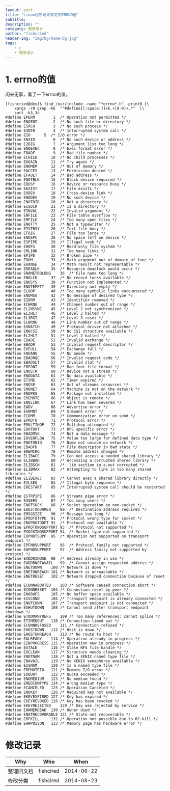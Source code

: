 ```yaml
---
layout: post
title: "Linux程序设计常见的ERRNO值"
subtitle:
description: ""
category: 程序设计
author: "fishcried"
header-img: "img/bg/home-bg.jpg"
tags:
    - c
    - 程序设计
---
```


# 1. errno的值

闲来无事，看了一下errno的值。

	[fishcried@dev]$ find /usr/include -name "*errno*.h" -print0 |\
		xargs -r0 grep -hE  "^#define[[:space:]]+E.+[0-9]+.*"  |\
		sort -k3,3n 
	#define	EPERM		 1	/* Operation not permitted */
	#define	ENOENT		 2	/* No such file or directory */
	#define	ESRCH		 3	/* No such process */
	#define	EINTR		 4	/* Interrupted system call */
	#define	EIO		 5	/* I/O error */
	#define	ENXIO		 6	/* No such device or address */
	#define	E2BIG		 7	/* Argument list too long */
	#define	ENOEXEC		 8	/* Exec format error */
	#define	EBADF		 9	/* Bad file number */
	#define	ECHILD		10	/* No child processes */
	#define	EAGAIN		11	/* Try again */
	#define	ENOMEM		12	/* Out of memory */
	#define	EACCES		13	/* Permission denied */
	#define	EFAULT		14	/* Bad address */
	#define	ENOTBLK		15	/* Block device required */
	#define	EBUSY		16	/* Device or resource busy */
	#define	EEXIST		17	/* File exists */
	#define	EXDEV		18	/* Cross-device link */
	#define	ENODEV		19	/* No such device */
	#define	ENOTDIR		20	/* Not a directory */
	#define	EISDIR		21	/* Is a directory */
	#define	EINVAL		22	/* Invalid argument */
	#define	ENFILE		23	/* File table overflow */
	#define	EMFILE		24	/* Too many open files */
	#define	ENOTTY		25	/* Not a typewriter */
	#define	ETXTBSY		26	/* Text file busy */
	#define	EFBIG		27	/* File too large */
	#define	ENOSPC		28	/* No space left on device */
	#define	ESPIPE		29	/* Illegal seek */
	#define	EROFS		30	/* Read-only file system */
	#define	EMLINK		31	/* Too many links */
	#define	EPIPE		32	/* Broken pipe */
	#define	EDOM		33	/* Math argument out of domain of func */
	#define	ERANGE		34	/* Math result not representable */
	#define	EDEADLK		35	/* Resource deadlock would occur */
	#define	ENAMETOOLONG	36	/* File name too long */
	#define	ENOLCK		37	/* No record locks available */
	#define	ENOSYS		38	/* Function not implemented */
	#define	ENOTEMPTY	39	/* Directory not empty */
	#define	ELOOP		40	/* Too many symbolic links encountered */
	#define	ENOMSG		42	/* No message of desired type */
	#define	EIDRM		43	/* Identifier removed */
	#define	ECHRNG		44	/* Channel number out of range */
	#define	EL2NSYNC	45	/* Level 2 not synchronized */
	#define	EL3HLT		46	/* Level 3 halted */
	#define	EL3RST		47	/* Level 3 reset */
	#define	ELNRNG		48	/* Link number out of range */
	#define	EUNATCH		49	/* Protocol driver not attached */
	#define	ENOCSI		50	/* No CSI structure available */
	#define	EL2HLT		51	/* Level 2 halted */
	#define	EBADE		52	/* Invalid exchange */
	#define	EBADR		53	/* Invalid request descriptor */
	#define	EXFULL		54	/* Exchange full */
	#define	ENOANO		55	/* No anode */
	#define	EBADRQC		56	/* Invalid request code */
	#define	EBADSLT		57	/* Invalid slot */
	#define	EBFONT		59	/* Bad font file format */
	#define	ENOSTR		60	/* Device not a stream */
	#define	ENODATA		61	/* No data available */
	#define	ETIME		62	/* Timer expired */
	#define	ENOSR		63	/* Out of streams resources */
	#define	ENONET		64	/* Machine is not on the network */
	#define	ENOPKG		65	/* Package not installed */
	#define	EREMOTE		66	/* Object is remote */
	#define	ENOLINK		67	/* Link has been severed */
	#define	EADV		68	/* Advertise error */
	#define	ESRMNT		69	/* Srmount error */
	#define	ECOMM		70	/* Communication error on send */
	#define	EPROTO		71	/* Protocol error */
	#define	EMULTIHOP	72	/* Multihop attempted */
	#define	EDOTDOT		73	/* RFS specific error */
	#define	EBADMSG		74	/* Not a data message */
	#define	EOVERFLOW	75	/* Value too large for defined data type */
	#define	ENOTUNIQ	76	/* Name not unique on network */
	#define	EBADFD		77	/* File descriptor in bad state */
	#define	EREMCHG		78	/* Remote address changed */
	#define	ELIBACC		79	/* Can not access a needed shared library */
	#define	ELIBBAD		80	/* Accessing a corrupted shared library */
	#define	ELIBSCN		81	/* .lib section in a.out corrupted */
	#define	ELIBMAX		82	/* Attempting to link in too many shared libraries */
	#define	ELIBEXEC	83	/* Cannot exec a shared library directly */
	#define	EILSEQ		84	/* Illegal byte sequence */
	#define	ERESTART	85	/* Interrupted system call should be restarted */
	#define	ESTRPIPE	86	/* Streams pipe error */
	#define	EUSERS		87	/* Too many users */
	#define	ENOTSOCK	88	/* Socket operation on non-socket */
	#define	EDESTADDRREQ	89	/* Destination address required */
	#define	EMSGSIZE	90	/* Message too long */
	#define	EPROTOTYPE	91	/* Protocol wrong type for socket */
	#define	ENOPROTOOPT	92	/* Protocol not available */
	#define	EPROTONOSUPPORT	93	/* Protocol not supported */
	#define	ESOCKTNOSUPPORT	94	/* Socket type not supported */
	#define	EOPNOTSUPP	95	/* Operation not supported on transport endpoint */
	#define	EPFNOSUPPORT	96	/* Protocol family not supported */
	#define	EAFNOSUPPORT	97	/* Address family not supported by protocol */
	#define	EADDRINUSE	98	/* Address already in use */
	#define	EADDRNOTAVAIL	99	/* Cannot assign requested address */
	#define	ENETDOWN	100	/* Network is down */
	#define	ENETUNREACH	101	/* Network is unreachable */
	#define	ENETRESET	102	/* Network dropped connection because of reset */
	#define	ECONNABORTED	103	/* Software caused connection abort */
	#define	ECONNRESET	104	/* Connection reset by peer */
	#define	ENOBUFS		105	/* No buffer space available */
	#define	EISCONN		106	/* Transport endpoint is already connected */
	#define	ENOTCONN	107	/* Transport endpoint is not connected */
	#define	ESHUTDOWN	108	/* Cannot send after transport endpoint shutdown */
	#define	ETOOMANYREFS	109	/* Too many references: cannot splice */
	#define	ETIMEDOUT	110	/* Connection timed out */
	#define	ECONNREFUSED	111	/* Connection refused */
	#define	EHOSTDOWN	112	/* Host is down */
	#define	EHOSTUNREACH	113	/* No route to host */
	#define	EALREADY	114	/* Operation already in progress */
	#define	EINPROGRESS	115	/* Operation now in progress */
	#define	ESTALE		116	/* Stale NFS file handle */
	#define	EUCLEAN		117	/* Structure needs cleaning */
	#define	ENOTNAM		118	/* Not a XENIX named type file */
	#define	ENAVAIL		119	/* No XENIX semaphores available */
	#define	EISNAM		120	/* Is a named type file */
	#define	EREMOTEIO	121	/* Remote I/O error */
	#define	EDQUOT		122	/* Quota exceeded */
	#define	ENOMEDIUM	123	/* No medium found */
	#define	EMEDIUMTYPE	124	/* Wrong medium type */
	#define	ECANCELED	125	/* Operation Canceled */
	#define	ENOKEY		126	/* Required key not available */
	#define	EKEYEXPIRED	127	/* Key has expired */
	#define	EKEYREVOKED	128	/* Key has been revoked */
	#define	EKEYREJECTED	129	/* Key was rejected by service */
	#define	EOWNERDEAD	130	/* Owner died */
	#define	ENOTRECOVERABLE	131	/* State not recoverable */
	#define ERFKILL		132	/* Operation not possible due to RF-kill */
	#define EHWPOISON	133	/* Memory page has hardware error */

# 修改记录

|Why | Who | When |
|----|-----|------|
|整理旧文档|fishcired|2014-06-22|
|修改分类|fishcired|2014-08-23 |
